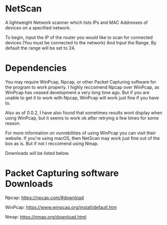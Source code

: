# NetScan
A lightweight Network scanner which lists IPs and MAC Addresses of devices on a specified network.



To begin, input the IP of the router you would like to scan for connected devices (You must be connected to the network) And Input the Range. By default the range will be set to 24.

# Dependencies
You may require WinPcap, Npcap, or other Packet Capturing software for the program to work properly. I highly reccomend Npcap over WinPcap, as WinPcap has ceased development a very long time ago. But if you are unable to get it to work with Npcap, WinPcap will work just fine if you have to. 

Also as of 0.0.2, I have also found that sometimes results wont display when using WinPcap, but it seems to work ok after retrying a few times for some reason.

For more information on vunrebilities of using WinPcap you can visit their website. 
If you're using macOS, then NetScan may work just fine out of the box as is. But if not I reccomend using Nmap.

Downloads will be listed below.

# Packet Capturing software Downloads
Npcap: https://npcap.com/#download

WinPcap: https://www.winpcap.org/install/default.htm

Nmap: https://nmap.org/download.html

